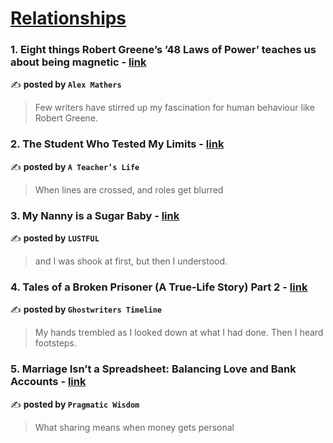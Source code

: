 
<h1><a href=https://medium.com/tag/relationships/recommended target="_blank" rel="noopener noreferrer">Relationships</a></h1>
<h3>1. Eight things Robert Greene’s ’48 Laws of Power’ teaches us about being magnetic - <a href="https://medium.com/@iamalexmathers/eight-things-robert-greenes-48-laws-of-power-teaches-us-about-being-magnetic-a3a4030e56c0" target="_blank" rel="noopener noreferrer">link</a></h3>

✍️ **posted by `Alex Mathers`**

<blockquote>Few writers have stirred up my fascination for human behaviour like Robert Greene.</blockquote>

<h3>2. The Student Who Tested My Limits - <a href="https://medium.com/the-life-of-a-mexican-high-school-teacher/the-student-who-tested-my-limits-5fb7d5e7f013" target="_blank" rel="noopener noreferrer">link</a></h3>

✍️ **posted by `A Teacher’s Life`**

<blockquote>When lines are crossed, and roles get blurred</blockquote>

<h3>3. My Nanny is a Sugar Baby - <a href="https://medium.com/lust-ing/my-nanny-is-a-sugar-baby-28d1d586ffc0" target="_blank" rel="noopener noreferrer">link</a></h3>

✍️ **posted by `LUSTFUL`**

<blockquote>and I was shook at first, but then I understood.</blockquote>

<h3>4. Tales of a Broken Prisoner
(A True-Life Story) Part 2 - <a href="https://medium.com/@GhostwriterDiaries/tales-of-a-broken-prisoner-a-true-life-story-part-2-446b93cb38df" target="_blank" rel="noopener noreferrer">link</a></h3>

✍️ **posted by `Ghostwriters Timeline`**

<blockquote>My hands trembled as I looked down at what I had done. Then I heard footsteps.</blockquote>

<h3>5. Marriage Isn’t a Spreadsheet: Balancing Love and Bank Accounts - <a href="https://medium.com/a-little-stoic-wisdom/marriage-isnt-a-spreadsheet-balancing-love-and-bank-accounts-c891acb38ab7" target="_blank" rel="noopener noreferrer">link</a></h3>

✍️ **posted by `Pragmatic Wisdom`**

<blockquote>What sharing means when money gets personal</blockquote>

